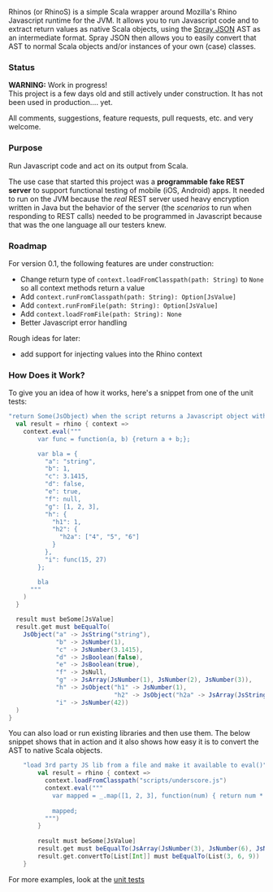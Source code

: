 Rhinos (or RhinoS) is a simple Scala wrapper around Mozilla's Rhino Javascript runtime for the JVM. It allows you to run Javascript code and to extract return values as native Scala objects, using the [Spray JSON](https://github.com/spray/spray-json) AST as an intermediate format. Spray JSON then allows you to easily convert that AST to normal Scala objects and/or instances of your own (case) classes.


### Status
__WARNING:__ Work in progress!    
This project is a few days old and still actively under construction. It has not been used in production.... yet.

All comments, suggestions, feature requests, pull requests, etc. and very welcome.


### Purpose
Run Javascript code and act on its output from Scala.

The use case that started this project was a __programmable fake REST server__ to support functional testing of mobile (iOS, Android) apps. It needed to run on the JVM because the _real_ REST server used heavy encryption written in Java but the behavior of the server (the _scenarios_ to run when responding to REST calls) needed to be programmed in Javascript because that was the one language all our testers knew.


### Roadmap
For version 0.1, the following features are under construction:

- Change return type of `context.loadFromClasspath(path: String)` to `None` so all context methods return a value
- Add `context.runFromClasspath(path: String): Option[JsValue]`
- Add `context.runFromFile(path: String): Option[JsValue]`
- Add `context.loadFromFile(path: String): None`
- Better Javascript error handling

Rough ideas for later:

- add support for injecting values into the Rhino context


### How Does it Work?
To give you an idea of how it works, here's a snippet from one of the unit tests:

```scala
"return Some(JsObject) when the script returns a Javascript object with nested objects" in {
  val result = rhino { context =>
    context.eval("""
        var func = function(a, b) {return a + b;};

        var bla = {
          "a": "string",
          "b": 1,
          "c": 3.1415,
          "d": false,
          "e": true,
          "f": null,
          "g": [1, 2, 3],
          "h": {
            "h1": 1,
            "h2": {
              "h2a": ["4", "5", "6"]
            }
          },
          "i": func(15, 27)
        };

        bla
      """
    )
  }

  result must beSome[JsValue]
  result.get must beEqualTo(
    JsObject("a" -> JsString("string"),
             "b" -> JsNumber(1), 
             "c" -> JsNumber(3.1415),
             "d" -> JsBoolean(false), 
             "e" -> JsBoolean(true),
             "f" -> JsNull,
             "g" -> JsArray(JsNumber(1), JsNumber(2), JsNumber(3)),
             "h" -> JsObject("h1" -> JsNumber(1),
                             "h2" -> JsObject("h2a" -> JsArray(JsString("4"), JsString("5"), JsString("6")))),
             "i" -> JsNumber(42))
  )
}
```

You can also load or run existing libraries and then use them. The below snippet shows that in action and it also shows how easy it is to convert the AST to native Scala objects.

```scala
    "load 3rd party JS lib from a file and make it available to eval()" in {
        val result = rhino { context =>
          context.loadFromClasspath("scripts/underscore.js")
          context.eval("""
            var mapped = _.map([1, 2, 3], function(num) { return num * 3; });
        
            mapped;
          """)
        }
    
        result must beSome[JsValue]
        result.get must beEqualTo(JsArray(JsNumber(3), JsNumber(6), JsNumber(9)))
        result.get.convertTo[List[Int]] must beEqualTo(List(3, 6, 9))
    }
```

For more examples, look at the [unit tests](https://github.com/agemooij/rhinos/blob/master/src/test/scala/com/scalapeno/rhinos/RhinosSpec.scala)

